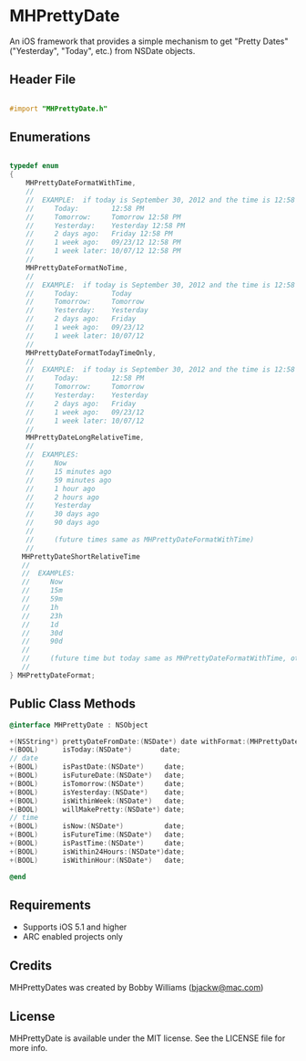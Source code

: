 MHPrettyDate
============

An iOS framework that provides a simple mechanism to get  "Pretty Dates" ("Yesterday", "Today", etc.) from NSDate objects.

## Header File

``` objective-c

#import "MHPrettyDate.h"

```


## Enumerations

``` objective-c

typedef enum
{
    MHPrettyDateFormatWithTime,
    //
    //  EXAMPLE:  if today is September 30, 2012 and the time is 12:58 PM
    //     Today:        12:58 PM
    //     Tomorrow:     Tomorrow 12:58 PM
    //     Yesterday:    Yesterday 12:58 PM
    //     2 days ago:   Friday 12:58 PM
    //     1 week ago:   09/23/12 12:58 PM
    //     1 week later: 10/07/12 12:58 PM
    //
    MHPrettyDateFormatNoTime,
    //
    //  EXAMPLE:  if today is September 30, 2012 and the time is 12:58 PM
    //     Today:        Today
    //     Tomorrow:     Tomorrow
    //     Yesterday:    Yesterday
    //     2 days ago:   Friday
    //     1 week ago:   09/23/12
    //     1 week later: 10/07/12
    //
    MHPrettyDateFormatTodayTimeOnly,
    //
    //  EXAMPLE:  if today is September 30, 2012 and the time is 12:58 PM
    //     Today:        12:58 PM
    //     Tomorrow:     Tomorrow
    //     Yesterday:    Yesterday
    //     2 days ago:   Friday
    //     1 week ago:   09/23/12
    //     1 week later: 10/07/12
    //
    MHPrettyDateLongRelativeTime,
    //
    //  EXAMPLES:
    //     Now
    //     15 minutes ago
    //     59 minutes ago
    //     1 hour ago
    //     2 hours ago
    //     Yesterday
    //     30 days ago
    //     90 days ago
    //
    //     (future times same as MHPrettyDateFormatWithTime)
    //
   MHPrettyDateShortRelativeTime
   //
   //  EXAMPLES:
   //     Now
   //     15m
   //     59m
   //     1h
   //     23h
   //     1d
   //     30d
   //     90d
   //
   //     (future time but today same as MHPrettyDateFormatWithTime, otherwise same as MHPrettyDateFormatNoTime)
   //
} MHPrettyDateFormat;

```

## Public Class Methods

``` objective-c
@interface MHPrettyDate : NSObject

+(NSString*) prettyDateFromDate:(NSDate*) date withFormat:(MHPrettyDateFormat) dateFormat;
+(BOOL)      isToday:(NSDate*)       date;
// date
+(BOOL)      isPastDate:(NSDate*)     date;
+(BOOL)      isFutureDate:(NSDate*)   date;
+(BOOL)      isTomorrow:(NSDate*)     date;
+(BOOL)      isYesterday:(NSDate*)    date;
+(BOOL)      isWithinWeek:(NSDate*)   date;
+(BOOL)      willMakePretty:(NSDate*) date;
// time
+(BOOL)      isNow:(NSDate*)          date;
+(BOOL)      isFutureTime:(NSDate*)   date;
+(BOOL)      isPastTime:(NSDate*)     date;
+(BOOL)      isWithin24Hours:(NSDate*)date;
+(BOOL)      isWithinHour:(NSDate*)   date;

@end
```

## Requirements

- Supports iOS 5.1 and higher
- ARC enabled projects only

## Credits

MHPrettyDates was created by Bobby Williams (bjackw@mac.com)

## License

MHPrettyDate is available under the MIT license. See the LICENSE file for more info.

